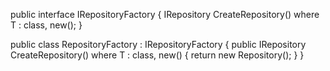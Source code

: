 public interface IRepositoryFactory
{
    IRepository<T> CreateRepository<T>() where T : class, new();
}

public class RepositoryFactory : IRepositoryFactory
{
    public IRepository<T> CreateRepository<T>() where T : class, new()
    {
        return new Repository<T>();
    }
}
